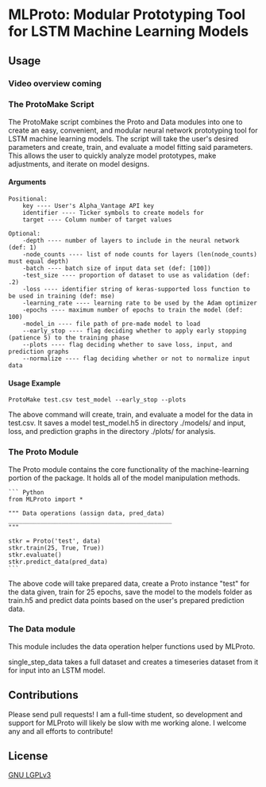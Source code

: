 # MLProto: Modular Prototyping Tool for LSTM Machine Learning Models

## Usage

### Video overview coming

### The ProtoMake Script

The ProtoMake script combines the Proto and Data modules into one to create an easy, convenient, and modular neural network prototyping tool for LSTM machine learning models. The script will take the user's desired parameters and create, train, and evaluate a model fitting said parameters. This allows the user to quickly analyze model prototypes, make adjustments, and iterate on model designs.

#### Arguments

    Positional:
        key ---- User's Alpha_Vantage API key
        identifier ---- Ticker symbols to create models for
        target ---- Column number of target values

    Optional:
        -depth ---- number of layers to include in the neural network (def: 1)
        -node_counts ---- list of node counts for layers (len(node_counts) must equal depth)
        -batch ---- batch size of input data set (def: [100])
        -test_size ---- proportion of dataset to use as validation (def: .2)
        -loss ---- identifier string of keras-supported loss function to be used in training (def: mse)
        -learning_rate ---- learning rate to be used by the Adam optimizer
        -epochs ---- maximum number of epochs to train the model (def: 100)
        -model_in ---- file path of pre-made model to load
        --early_stop ---- flag deciding whether to apply early stopping (patience 5) to the training phase
        --plots ---- flag deciding whether to save loss, input, and prediction graphs
        --normalize ---- flag deciding whether or not to normalize input data

#### Usage Example

    ProtoMake test.csv test_model --early_stop --plots

The above command will create, train, and evaluate a model for the data in test.csv. It saves a model test_model.h5 in directory ./models/ and input, loss, and prediction graphs in the directory ./plots/ for analysis.

### The Proto Module

The Proto module contains the core functionality of the machine-learning portion of the package. It holds all of the model manipulation methods.

    ``` Python
    from MLProto import *

    """ Data operations (assign data, pred_data)
    ______________________________________________
    """

    stkr = Proto('test', data)
    stkr.train(25, True, True))
    stkr.evaluate()
    stkr.predict_data(pred_data)
    ```

The above code will take prepared data, create a Proto instance "test" for the data given, train for 25 epochs, save the model to the models folder as train.h5 and predict data points based on the user's prepared prediction data.

### The Data module

This module includes the data operation helper functions used by MLProto.

single_step_data takes a full dataset and creates a timeseries dataset from it for input into an LSTM model.

## Contributions

Please send pull requests! I am a full-time student, so development and support for MLProto will likely be slow with me working alone. I welcome any and all efforts to contribute!

## License

[GNU LGPLv3](https://choosealicense.com/licenses/lgpl-3.0/)

